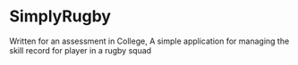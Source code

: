 # SimplyRugby
Written for an assessment in College, A simple application for managing the skill record for player in a rugby squad
